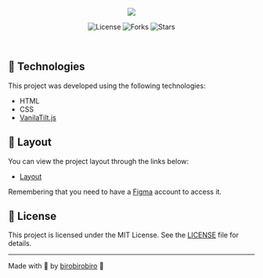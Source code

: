 <p align="center">
  <img src=".github/preview.gif">
</p>

<p align="center">
   <img  src="https://img.shields.io/static/v1?label=license&message=MIT&color=8257E5&labelColor=000" alt="License">
  
  <img src="https://img.shields.io/github/forks/birobirobiro/spacetalks-rocket-credit-card?label=forks&message=MIT&color=8257E5&labelColor=000" alt="Forks">

  <img src="https://img.shields.io/github/stars/birobirobiro/spacetalks-rocket-credit-card?label=stars&message=MIT&color=8257E5&labelColor=000" alt="Stars">
</p>

</p>

<br>

## 🧪 Technologies

This project was developed using the following technologies:

- HTML
- CSS
- [VanilaTilt.js](https://micku7zu.github.io/vanilla-tilt.js/)

## 🔖 Layout

You can view the project layout through the links below:

- [Layout](#)

Remembering that you need to have a [Figma](https://www.figma.com/file/lEUH0oFfBvcSX9UIe6VsU7/RocketCard/duplicate) account to access it.

## 📝 License

This project is licensed under the MIT License. See the [LICENSE](LICENSE.md) file for details.

---

Made with 💜 by [birobirobiro](https://www.birobirobiro.dev) 👋
